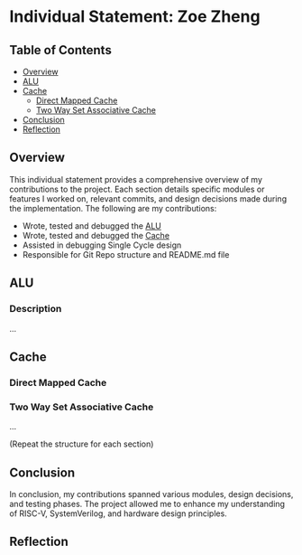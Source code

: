 # Individual Statement: Zoe Zheng
## Table of Contents
- [Overview](#overview)
- [ALU](#alu)
- [Cache](#cache)
  - [Direct Mapped Cache](#direct-mapped-cache)
  - [Two Way Set Associative Cache](#two-way-set-associative-cache)
- [Conclusion](#conclusion)
- [Reflection](#reflection)
  
## Overview
This individual statement provides a comprehensive overview of my contributions to the project. Each section details specific modules or features I worked on, relevant commits, and design decisions made during the implementation.
The following are my contributions:
* Wrote, tested and debugged the [ALU](path/to/ALU/file)
* Wrote, tested and debugged the [Cache](path/to/Cache/file)
* Assisted in debugging Single Cycle design
* Responsible for Git Repo structure and README.md file
  
## ALU
### Description

...

## Cache

### Direct Mapped Cache

### Two Way Set Associative Cache
...

(Repeat the structure for each section)

## Conclusion
In conclusion, my contributions spanned various modules, design decisions, and testing phases. The project allowed me to enhance my understanding of RISC-V, SystemVerilog, and hardware design principles.

## Reflection
